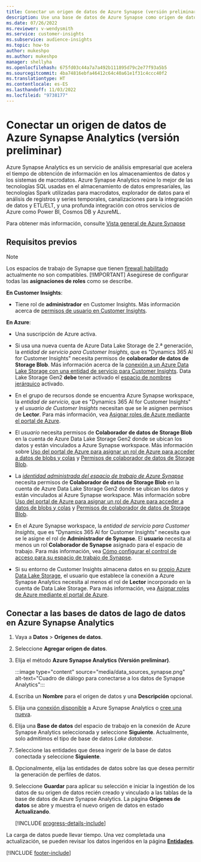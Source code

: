 ```yaml
---
title: Conectar un origen de datos de Azure Synapse (versión preliminar)
description: Use una base de datos de Azure Synapse como origen de datos en Dynamics 365 Customer Insights.
ms.date: 07/26/2022
ms.reviewer: v-wendysmith
ms.service: customer-insights
ms.subservice: audience-insights
ms.topic: how-to
author: mukeshpo
ms.author: mukeshpo
manager: shellyha
ms.openlocfilehash: 675fd03c44a7a7a492b111895d79c2e77f93a5b5
ms.sourcegitcommit: 4ba74816ebfa46412c64c40a61e1f31c4ccc40f2
ms.translationtype: HT
ms.contentlocale: es-ES
ms.lasthandoff: 11/03/2022
ms.locfileid: "9738177"
---
```

# <a name="connect-an-azure-synapse-analytics-data-source-preview"></a>Conectar un origen de datos de Azure Synapse Analytics (versión preliminar)

Azure Synapse Analytics es un servicio de análisis empresarial que acelera el tiempo de obtención de información en los almacenamientos de datos y los sistemas de macrodatos. Azure Synapse Analytics reúne lo mejor de las tecnologías SQL usadas en el almacenamiento de datos empresariales, las tecnologías Spark utilizadas para macrodatos, explorador de datos para el análisis de registros y series temporales, canalizaciones para la integración de datos y ETL/ELT, y una profunda integración con otros servicios de Azure como Power BI, Cosmos DB y AzureML.

Para obtener más información, consulte [Vista general de Azure Synapse](/azure/synapse-analytics/overview-what-is)

## <a name="prerequisites"></a>Requisitos previos

> [!NOTE]
> Los espacios de trabajo de Synapse que tienen [firewall habilitado](/azure/synapse-analytics/security/synapse-workspace-ip-firewall) actualmente no son compatibles.
> [!IMPORTANT]
> Asegúrese de configurar todas las **asignaciones de roles** como se describe.  

**En Customer Insights**:

* Tiene rol de **administrador** en Customer Insights. Más información acerca de [permisos de usuario en Customer Insights](permissions.md#add-users).

**En Azure**:

- Una suscripción de Azure activa.

- Si usa una nueva cuenta de Azure Data Lake Storage de 2.ª generación, la *entidad de servicio para Customer Insights*, que es "Dynamics 365 AI for Customer Insights" necesita permisos de **colaborador de datos de Storage Blob**. Más información acerca de la [conexión a un Azure Data Lake Storage con una entidad de servicio para Customer Insights](connect-service-principal.md). Data Lake Storage Gen2 **debe** tener activado el [espacio de nombres jerárquico](/azure/storage/blobs/data-lake-storage-namespace) activado.

- En el grupo de recursos donde se encuentra Azure Synapse workspace, la *entidad de servicio*, que es "Dynamics 365 AI for Customer Insights" y el *usuario de Customer Insights* necesitan que se le asignen permisos de **Lector**. Para más información, vea [Asignar roles de Azure mediante el portal de Azure](/azure/role-based-access-control/role-assignments-portal).

- El *usuario* necesita permisos de **Colaborador de datos de Storage Blob** en la cuenta de Azure Data Lake Storage Gen2 donde se ubican los datos y están vinculados a Azure Synapse workspace. Más información sobre [Uso del portal de Azure para asignar un rol de Azure para acceder a datos de blobs y colas](/azure/storage/common/storage-auth-aad-rbac-portal) y [Permisos de colaborador de datos de Storage Blob](/azure/role-based-access-control/built-in-roles#storage-blob-data-contributor).

- La *[identidad administrada del espacio de trabajo de Azure Synapse](/azure/synapse-analytics/security/synapse-workspace-managed-identity)* necesita permisos de **Colaborador de datos de Storage Blob** en la cuenta de Azure Data Lake Storage Gen2 donde se ubican los datos y están vinculados al Azure Synapse workspace. Más información sobre [Uso del portal de Azure para asignar un rol de Azure para acceder a datos de blobs y colas](/azure/storage/common/storage-auth-aad-rbac-portal) y [Permisos de colaborador de datos de Storage Blob](/azure/role-based-access-control/built-in-roles#storage-blob-data-contributor).

- En el Azure Synapse workspace, la *entidad de servicio para Customer Insights*, que es "Dynamics 365 AI for Customer Insights" necesita que se le asigne el rol de **Administrador de Synapse**. El **usuario** necesita al menos un rol **Colaborador de Synapse** asignado para el espacio de trabajo. Para más información, vea [Cómo configurar el control de acceso para su espacio de trabajo de Synapse](/azure/synapse-analytics/security/how-to-set-up-access-control).

- Si su entorno de Customer Insights almacena datos en su [propio Azure Data Lake Storage](own-data-lake-storage.md), el usuario que establece la conexión a Azure Synapse Analytics necesita al menos el rol de **Lector** incorporado en la cuenta de Data Lake Storage. Para más información, vea [Asignar roles de Azure mediante el portal de Azure](/azure/role-based-access-control/role-assignments-portal).

## <a name="connect-to-the-data-lake-database-in-azure-synapse-analytics"></a>Conectar a las bases de datos de lago de datos en Azure Synapse Analytics

1. Vaya a **Datos** > **Orígenes de datos**.

1. Seleccione **Agregar origen de datos**.

1. Elija el método **Azure Synapse Analytics (Versión preliminar)**.

   :::image type="content" source="media/data_sources_synapse.png" alt-text="Cuadro de diálogo para conectarse a los datos de Synapse Analytics":::
  
1. Escriba un **Nombre** para el origen de datos y una **Descripción** opcional.

1. Elija una [conexión disponible](connections.md) a Azure Synapse Analytics o [cree una nueva](export-azure-synapse-analytics.md#set-up-connection-to-azure-synapse).

1. Elija una **Base de datos** del espacio de trabajo en la conexión de Azure Synapse Analytics seleccionada y seleccione **Siguiente**. Actualmente, solo admitimos el tipo de base de datos *Lake database*.

1. Seleccione las entidades que desea ingerir de la base de datos conectada y seleccione **Siguiente**.

1. Opcionalmente, elija las entidades de datos sobre las que desea permitir la generación de perfiles de datos.

1. Seleccione **Guardar** para aplicar su selección e iniciar la ingestión de los datos de su origen de datos recién creado y vinculado a las tablas de la base de datos de Azure Synapse Analytics. La página **Orígenes de datos** se abre y muestra el nuevo origen de datos en estado **Actualizando**.

   [!INCLUDE [progress-details-include](includes/progress-details-pane.md)]

La carga de datos puede llevar tiempo. Una vez completada una actualización, se pueden revisar los datos ingeridos en la página [**Entidades**](entities.md).

[!INCLUDE [footer-include](includes/footer-banner.md)]

